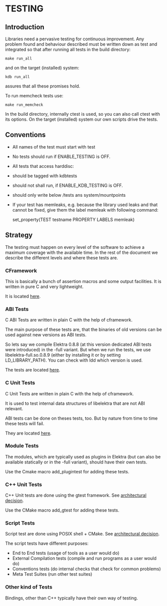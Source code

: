 # TESTING #

## Introduction ##

Libraries need a pervasive testing for continuous improvement. Any
problem found and behaviour described must be written down as test and
integrated so that after running all tests in the build directory:

    make run_all

and on the target (installed) system:

    kdb run_all

assures that all these promises hold.

To run memcheck tests use:

    make run_memcheck

In the build directory, internally ctest is used, so you can also call
ctest with its options. On the target (installed) system our own scripts
drive the tests.



## Conventions ##

- All names of the test must start with test
- No tests should run if ENABLE_TESTING is OFF.
- All tests that access harddisc:
 - should be tagged with kdbtests
 - should not shall run, if ENABLE_KDB_TESTING is OFF.
 - should only write below /tests ans system/mountpoints
- If your test has memleaks, e.g. because the library used leaks and
  that cannot be fixed, give them the label memleak with following
  command:

    set_property(TEST testname PROPERTY LABELS memleak)




## Strategy ##

The testing must happen on every level of the software to achieve a
maximum coverage with the available time. In the rest of the document
we describe the different levels and where these tests are.

### CFramework ###

This is basically a bunch of assertion macros and some output
facilities. It is written in pure C and very lightweight.

It is located [here](/tests/cframework).

### ABI Tests ###

C ABI Tests are written in plain C with the help of cframework.

The main purpose of these tests are, that the binaries of old versions
can be used against new versions as ABI tests.

So lets say we compile Elektra 0.8.8 (at this version dedicated ABI
tests were introduced) in the -full variant. But when we run the
tests, we use libelektra-full.so.0.8.9 (either by installing it or
by setting LD_LIBRARY_PATH). You can check with ldd which version is
used.

The tests are located [here](/tests/abi).


### C Unit Tests ###

C Unit Tests are written in plain C with the help of cframework.

It is used to test internal data structures of libelektra that are not
ABI relevant.

ABI tests can be done on theses tests, too. But by nature from time to
time these tests will fail.

They are located [here](/tests/cunit).


### Module Tests ###

The modules, which are typically used as plugins in Elektra (but can
also be available statically or in the -full variant), should have their
own tests.

Use the Cmake macro add_plugintest for adding these tests.


### C++ Unit Tests ###

C++ Unit tests are done using the gtest framework. See [architectural
decision](/doc/decisions/unit_testing.md).

Use the CMake macro add_gtest for adding these tests.


### Script Tests ###

Script test are done using POSIX shell + CMake. See [architectural
decision](/doc/decisions/script_testing.md).

The script tests have different purposes:
- End to End tests (usage of tools as a user would do)
- External Compilation tests (compile and run programs as a user would do)
- Conventions tests (do internal checks that check for common problems)
- Meta Test Suites (run other test suites)


### Other kind of Tests ###

Bindings, other than C++ typically have their own way of testing.
